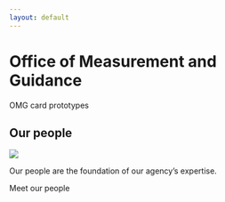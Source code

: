 ```yaml
---
layout: default
---
```


<div class="padding-2">
  <div class="grid-container">
    <h1 class="margin-bottom-0 line-height-sans-2">Office of Measurement and Guidance</h1>
    <p class="text-light margin-top-0 font-sans-12 line-height-sans-2 margin-bottom-6">OMG card prototypes</p>
    <div class="bg-base-lightest padding-3 border-top-2px margin-top-3 width-mobile shadow-2">
      <h2 class="font-sans-9 text-bold line-height-sans-2 margin-0">
        Our people
      </h2>
      <div class="margin-top-3 margin-x-neg-3">
        <div class="bg-base-light add-aspect-4x3">
          <img class="pin-all" src="http://lorempixel.com/400/400/abstract/4">
        </div>
      </div>
      <p class="minh-8 margin-top-3 font-sans-5 line-height-sans-3 margin-bottom-0">
        Our people are the foundation of our agency’s expertise.
      </p>
      <a class="usa-button margin-top-3 width-full">Meet our people</a>
    </div>
  </div>
</div>
